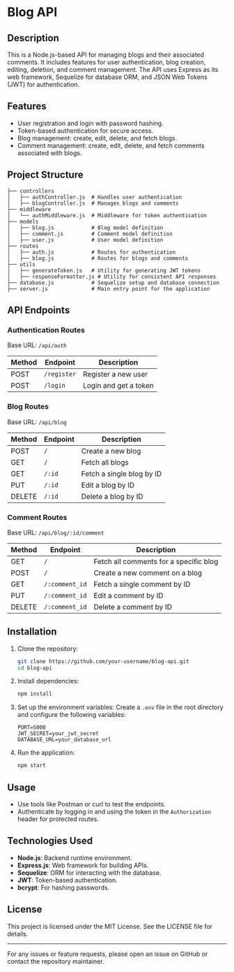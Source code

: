 # Blog API

## Description
This is a Node.js-based API for managing blogs and their associated comments. It includes features for user authentication, blog creation, editing, deletion, and comment management. The API uses Express as its web framework, Sequelize for database ORM, and JSON Web Tokens (JWT) for authentication.

## Features
- User registration and login with password hashing.
- Token-based authentication for secure access.
- Blog management: create, edit, delete, and fetch blogs.
- Comment management: create, edit, delete, and fetch comments associated with blogs.

## Project Structure
```
├── controllers
│   ├── authController.js  # Handles user authentication
│   ├── blogController.js  # Manages blogs and comments
├── middleware
│   └── authMiddleware.js  # Middleware for token authentication
├── models
│   ├── blog.js            # Blog model definition
│   ├── comment.js         # Comment model definition
│   ├── user.js            # User model definition
├── routes
│   ├── auth.js            # Routes for authentication
│   ├── blog.js            # Routes for blogs and comments
├── utils
│   ├── generateToken.js   # Utility for generating JWT tokens
│   ├── responseFormatter.js # Utility for consistent API responses
├── database.js            # Sequelize setup and database connection
├── server.js              # Main entry point for the application
```

## API Endpoints

### Authentication Routes
Base URL: `/api/auth`

| Method | Endpoint     | Description            |
|--------|--------------|------------------------|
| POST   | `/register`  | Register a new user    |
| POST   | `/login`     | Login and get a token  |

### Blog Routes
Base URL: `/api/blog`

| Method | Endpoint       | Description                       |
|--------|----------------|-----------------------------------|
| POST   | `/`            | Create a new blog                 |
| GET    | `/`            | Fetch all blogs                   |
| GET    | `/:id`         | Fetch a single blog by ID         |
| PUT    | `/:id`         | Edit a blog by ID                 |
| DELETE | `/:id`         | Delete a blog by ID               |

### Comment Routes
Base URL: `/api/blog/:id/comment`

| Method | Endpoint             | Description                              |
|--------|----------------------|------------------------------------------|
| GET    | `/`                  | Fetch all comments for a specific blog  |
| POST   | `/`                  | Create a new comment on a blog          |
| GET    | `/:comment_id`       | Fetch a single comment by ID            |
| PUT    | `/:comment_id`       | Edit a comment by ID                    |
| DELETE | `/:comment_id`       | Delete a comment by ID                  |

## Installation

1. Clone the repository:
   ```bash
   git clone https://github.com/your-username/blog-api.git
   cd blog-api
   ```

2. Install dependencies:
   ```bash
   npm install
   ```

3. Set up the environment variables:
   Create a `.env` file in the root directory and configure the following variables:
   ```env
   PORT=5000
   JWT_SECRET=your_jwt_secret
   DATABASE_URL=your_database_url
   ```

4. Run the application:
   ```bash
   npm start
   ```

## Usage
- Use tools like Postman or curl to test the endpoints.
- Authenticate by logging in and using the token in the `Authorization` header for protected routes.

## Technologies Used
- **Node.js**: Backend runtime environment.
- **Express.js**: Web framework for building APIs.
- **Sequelize**: ORM for interacting with the database.
- **JWT**: Token-based authentication.
- **bcrypt**: For hashing passwords.

## License
This project is licensed under the MIT License. See the LICENSE file for details.

---
For any issues or feature requests, please open an issue on GitHub or contact the repository maintainer.

